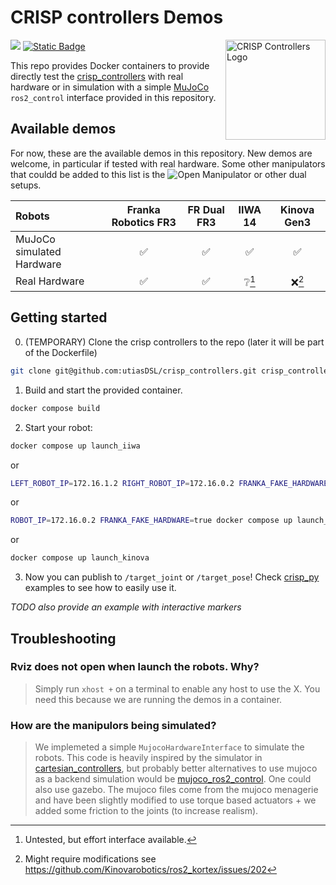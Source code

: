 # CRISP controllers Demos

<img src="https://github.com/user-attachments/assets/284983f8-2311-4699-86ab-06fc2ea9d5af" alt="CRISP Controllers Logo" width="160" align="right"/>

<a href="https://github.com/utiasDSL/crisp_controllers/actions/workflows/docker_build.yml"><img src="https://github.com/utiasDSL/crisp_controllers/actions/workflows/docker_build.yml/badge.svg"/></a>
<a href="https://danielsanjosepro.github.io/crisp_controllers/"><img alt="Static Badge" src="https://img.shields.io/badge/docs-passing-blue?style=flat&link=https%3A%2F%2Fdanielsanjosepro.github.io%2Fcrisp_controllers%2F"></a>

This repo provides Docker containers to provide directly test the [crisp_controllers](https://github.com/utiasDSL/crisp_controllers) with real hardware or in simulation with a simple [MuJoCo](https://github.com/google-deepmind/mujoco) `ros2_control` interface provided in this repository.

## Available demos
For now, these are the available demos in this repository. New demos are welcome, in particular if tested with real hardware.
Some other manipulators that couldd be added to this list is the ![Open Manipulator](https://github.com/ROBOTIS-GIT/open_manipulator) or other dual setups.

| Robots | Franka Robotics FR3 | FR Dual FR3 | IIWA 14 | Kinova Gen3 |
| :--- | :---: | :---: | :---: | :---: |
| MuJoCo simulated Hardware | ✅ | ✅ | ✅ | ✅ |
| Real Hardware | ✅ | ✅ | ❔[^1]  | ❌[^2] |

[^1]: Untested, but effort interface available.

[^2]: Might require modifications see https://github.com/Kinovarobotics/ros2_kortex/issues/202

## Getting started


0. (TEMPORARY) Clone the crisp controllers to the repo (later it will be part of the Dockerfile)
```bash
git clone git@github.com:utiasDSL/crisp_controllers.git crisp_controllers
```

1. Build and start the provided container.
```bash
docker compose build
```
2. Start your robot:
```bash
docker compose up launch_iiwa
```
or
```bash
LEFT_ROBOT_IP=172.16.1.2 RIGHT_ROBOT_IP=172.16.0.2 FRANKA_FAKE_HARDWARE=true docker compose up launch_dual_franka
```
or
```bash
ROBOT_IP=172.16.0.2 FRANKA_FAKE_HARDWARE=true docker compose up launch_franka
```
or
```bash
docker compose up launch_kinova
```

3. Now you can publish to `/target_joint` or `/target_pose`! Check [crisp_py](https://github.com/utiasDSL/crisp_py) examples to see how to easily use it.

*TODO also provide an example with interactive markers*

## Troubleshooting

### Rviz does not open when launch the robots. Why?
> Simply run `xhost +` on a terminal to enable any host to use the X. You need this because we are running the demos in a container.

### How are the manipulors being simulated?
> We implemeted a simple `MujocoHardwareInterface` to simulate the robots. This code is heavily inspired by the simulator in <a href="https://github.com/fzi-forschungszentrum-informatik/cartesian_controllers/tree/ros2/cartesian_controller_simulation">cartesian_controllers</a>, but probably better alternatives to use mujoco as a backend simulation would be <a href="https://github.com/moveit/mujoco_ros2_control">mujoco_ros2_control</a>. One could also use gazebo. 
> The mujoco files come from the mujoco menagerie and have been slightly modified to use torque based actuators + we added some friction to the joints (to increase realism).

